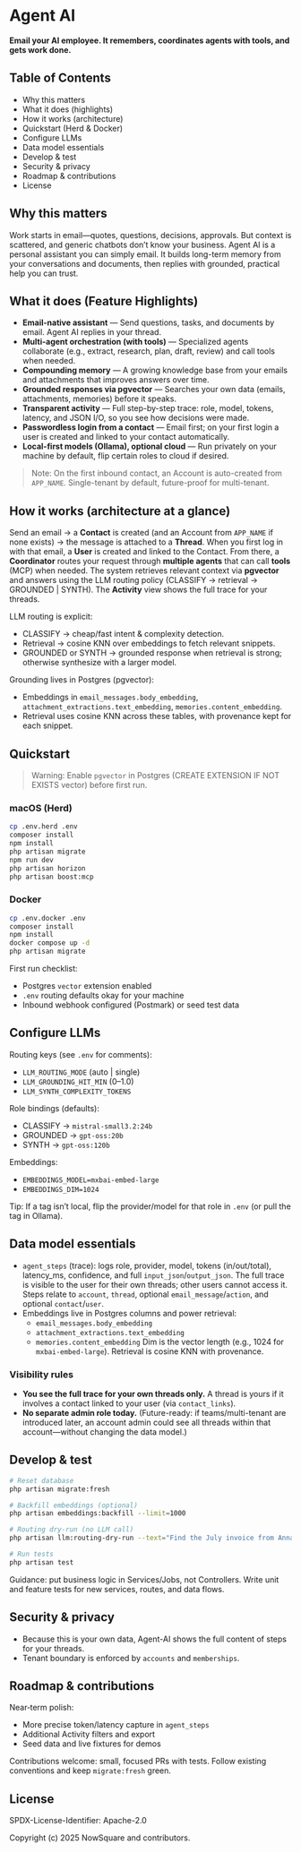 # Agent AI

**Email your AI employee. It remembers, coordinates agents with tools, and gets work done.**

## Table of Contents
- Why this matters
- What it does (highlights)
- How it works (architecture)
- Quickstart (Herd & Docker)
- Configure LLMs
- Data model essentials
- Develop & test
- Security & privacy
- Roadmap & contributions
- License

## Why this matters
Work starts in email—quotes, questions, decisions, approvals. But context is scattered, and generic chatbots don’t know your business. Agent AI is a personal assistant you can simply email. It builds long-term memory from your conversations and documents, then replies with grounded, practical help you can trust.

## What it does (Feature Highlights)
- **Email-native assistant** — Send questions, tasks, and documents by email. Agent AI replies in your thread.
- **Multi-agent orchestration (with tools)** — Specialized agents collaborate (e.g., extract, research, plan, draft, review) and call tools when needed.
- **Compounding memory** — A growing knowledge base from your emails and attachments that improves answers over time.
- **Grounded responses via pgvector** — Searches your own data (emails, attachments, memories) before it speaks.
- **Transparent activity** — Full step-by-step trace: role, model, tokens, latency, and JSON I/O, so you see how decisions were made.
- **Passwordless login from a contact** — Email first; on your first login a user is created and linked to your contact automatically.
- **Local-first models (Ollama), optional cloud** — Run privately on your machine by default, flip certain roles to cloud if desired.

> Note: On the first inbound contact, an Account is auto-created from `APP_NAME`. Single-tenant by default, future-proof for multi-tenant.

## How it works (architecture at a glance)
Send an email → a **Contact** is created (and an Account from `APP_NAME` if none exists) → the message is attached to a **Thread**. When you first log in with that email, a **User** is created and linked to the Contact. From there, a **Coordinator** routes your request through **multiple agents** that can call **tools** (MCP) when needed. The system retrieves relevant context via **pgvector** and answers using the LLM routing policy (CLASSIFY → retrieval → GROUNDED | SYNTH). The **Activity** view shows the full trace for your threads.

LLM routing is explicit:
- CLASSIFY → cheap/fast intent & complexity detection.
- Retrieval → cosine KNN over embeddings to fetch relevant snippets.
- GROUNDED or SYNTH → grounded response when retrieval is strong; otherwise synthesize with a larger model.

Grounding lives in Postgres (pgvector):
- Embeddings in `email_messages.body_embedding`, `attachment_extractions.text_embedding`, `memories.content_embedding`.
- Retrieval uses cosine KNN across these tables, with provenance kept for each snippet.

## Quickstart
> Warning: Enable `pgvector` in Postgres (CREATE EXTENSION IF NOT EXISTS vector) before first run.

### macOS (Herd)
```bash
cp .env.herd .env
composer install
npm install
php artisan migrate
npm run dev
php artisan horizon
php artisan boost:mcp
```

### Docker
```bash
cp .env.docker .env
composer install
npm install
docker compose up -d
php artisan migrate
```

First run checklist:
- Postgres `vector` extension enabled
- `.env` routing defaults okay for your machine
- Inbound webhook configured (Postmark) or seed test data

## Configure LLMs
Routing keys (see `.env` for comments):
- `LLM_ROUTING_MODE` (auto | single)
- `LLM_GROUNDING_HIT_MIN` (0–1.0)
- `LLM_SYNTH_COMPLEXITY_TOKENS`

Role bindings (defaults):
- CLASSIFY → `mistral-small3.2:24b`
- GROUNDED → `gpt-oss:20b`
- SYNTH → `gpt-oss:120b`

Embeddings:
- `EMBEDDINGS_MODEL=mxbai-embed-large`
- `EMBEDDINGS_DIM=1024`

Tip: If a tag isn’t local, flip the provider/model for that role in `.env` (or pull the tag in Ollama).

## Data model essentials
- `agent_steps` (trace): logs role, provider, model, tokens (in/out/total), latency_ms, confidence, and full `input_json`/`output_json`. The full trace is visible to the user for their own threads; other users cannot access it. Steps relate to `account`, `thread`, optional `email_message`/`action`, and optional `contact`/`user`.
- Embeddings live in Postgres columns and power retrieval:
  - `email_messages.body_embedding`
  - `attachment_extractions.text_embedding`
  - `memories.content_embedding`
  Dim is the vector length (e.g., 1024 for `mxbai-embed-large`). Retrieval is cosine KNN with provenance.
### Visibility rules
- **You see the full trace for your own threads only.** A thread is yours if it involves a contact linked to your user (via `contact_links`).
- **No separate admin role today.** (Future-ready: if teams/multi-tenant are introduced later, an account admin could see all threads within that account—without changing the data model.)

## Develop & test
```bash
# Reset database
php artisan migrate:fresh

# Backfill embeddings (optional)
php artisan embeddings:backfill --limit=1000

# Routing dry-run (no LLM call)
php artisan llm:routing-dry-run --text="Find the July invoice from Anna"

# Run tests
php artisan test
```
Guidance: put business logic in Services/Jobs, not Controllers. Write unit and feature tests for new services, routes, and data flows.

## Security & privacy
- Because this is your own data, Agent-AI shows the full content of steps for your threads.
- Tenant boundary is enforced by `accounts` and `memberships`.

## Roadmap & contributions
Near‑term polish:
- More precise token/latency capture in `agent_steps`
- Additional Activity filters and export
- Seed data and live fixtures for demos

Contributions welcome: small, focused PRs with tests. Follow existing conventions and keep `migrate:fresh` green.

## License
SPDX-License-Identifier: Apache-2.0

Copyright (c) 2025 NowSquare and contributors.